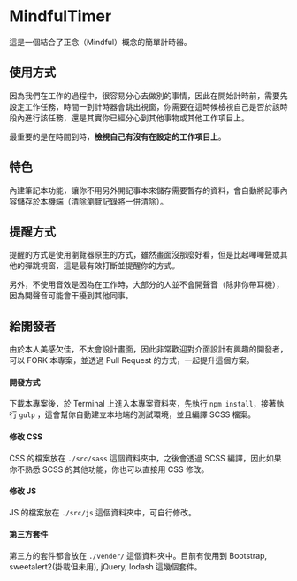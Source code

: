 # MindfulTimer

這是一個結合了正念（Mindful）概念的簡單計時器。

## 使用方式
因為我們在工作的過程中，很容易分心去做別的事情，因此在開始計時前，需要先設定工作任務，時間一到計時器會跳出視窗，你需要在這時候檢視自己是否於該時段內進行該任務，還是其實你已經分心到其他事物或其他工作項目上。

最重要的是在時間到時，**檢視自己有沒有在設定的工作項目上**。

## 特色

內建筆記本功能，讓你不用另外開記事本來儲存需要暫存的資料，會自動將記事內容儲存於本機端（清除瀏覽記錄將一併清除）。

## 提醒方式

提醒的方式是使用瀏覽器原生的方式，雖然畫面沒那麼好看，但是比起嗶嗶聲或其他的彈跳視窗，這是最有效打斷並提醒你的方式。

另外，不使用音效是因為在工作時，大部分的人並不會開聲音（除非你帶耳機），因為開聲音可能會干擾到其他同事。

## 給開發者

由於本人美感欠佳，不太會設計畫面，因此非常歡迎對介面設計有興趣的開發者，可以 FORK 本專案，並透過 Pull Request 的方式，一起提升這個方案。

#### 開發方式

下載本專案後，於 Terminal 上進入本專案資料夾，先執行 `npm install`，接著執行 `gulp` ，這會幫你自動建立本地端的測試環境，並且編譯 SCSS 檔案。

#### 修改 CSS
CSS 的檔案放在 `./src/sass` 這個資料夾中，之後會透過 SCSS 編譯，因此如果你不熟悉 SCSS 的其他功能，你也可以直接用 CSS 修改。

#### 修改 JS
JS 的檔案放在 `./src/js` 這個資料夾中，可自行修改。

#### 第三方套件
第三方的套件都會放在 `./vender/` 這個資料夾中。目前有使用到 Bootstrap, sweetalert2(掛載但未用), jQuery, lodash 這幾個套件。
